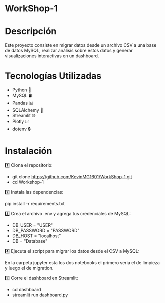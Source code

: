 # WorkShop-1
# Descripción

Este proyecto consiste en migrar datos desde un archivo CSV a una base de datos MySQL, realizar análisis sobre estos datos y generar visualizaciones interactivas en un dashboard.

# Tecnologías Utilizadas

- Python 🐍
- MySQL 🛢️
- Pandas 📊
- SQLAlchemy 🔗
- Streamlit 🌐
- Plotly 📈
- dotenv 🔒

# Instalación

1️⃣ Clona el repositorio:

- git clone https://github.com/KevinMG1601/WorkShop-1.git
- cd Workshop-1

2️⃣ Instala las dependencias:

pip install -r requirements.txt

3️⃣ Crea el archivo .env y agrega tus credenciales de MySQL:

- DB_USER = "USER"
- DB_PASSWORD = "PASSWORD"
- DB_HOST = "localhost"
- DB = "Database"

4️⃣ Ejecuta el script para migrar los datos desde el CSV a MySQL:

En la carpeta jupyter esta los dos notebooks el primero seria el de limpieza y luego el de migration.

5️⃣ Corre el dashboard en Streamlit:

- cd dashboard
- streamlit run dashboard.py

